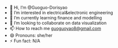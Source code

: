 - 👋 Hi, I’m @Guoguo-Dorisyao
- 👀 I’m interested in electrical&electronic engineering
- 🌱 I’m currently learning finance and modelling
- 💞️ I’m looking to collaborate on data visualization
- 📫 How to reach me guoguoyao8@gmail.com
- 😄 Pronouns: she/her
- ⚡ Fun fact: N/A

<!---
Guoguo-Dorisyao/Guoguo-Dorisyao is a ✨ special ✨ repository because its `README.md` (this file) appears on your GitHub profile.
You can click the Preview link to take a look at your changes.
--->
